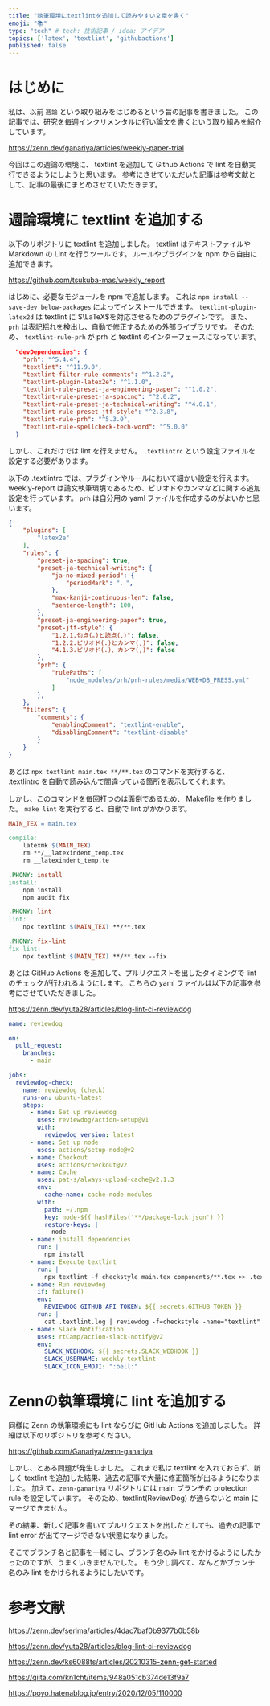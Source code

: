 ```yaml
---
title: "執筆環境にtextlintを追加して読みやすい文章を書く"
emoji: "📚"
type: "tech" # tech: 技術記事 / idea: アイデア
topics: ['latex', 'textlint', 'githubactions']
published: false
---
```


# はじめに

私は、以前 `週論` という取り組みをはじめるという旨の記事を書きました。
この記事では、研究を毎週インクリメンタルに行い論文を書くという取り組みを紹介しています。

https://zenn.dev/ganariya/articles/weekly-paper-trial

今回はこの週論の環境に、 textlint を追加して Github Actions で lint を自動実行できるようにしようと思います。
参考にさせていただいた記事は参考文献として、記事の最後にまとめさせていただきます。

# 週論環境に textlint を追加する

以下のリポジトリに textlint を追加しました。
textlint はテキストファイルや Markdown の Lint を行うツールです。
ルールやプラグインを npm から自由に追加できます。

https://github.com/tsukuba-mas/weekly_report

はじめに、必要なモジュールを npm で追加します。
これは `npm install --save-dev below-packages` によってインストールできます。
`textlint-plugin-latex2d` は textlint に $\LaTeX$を対応させるためのプラグインです。
また、 `prh` は表記揺れを検出し、自動で修正するための外部ライブラリです。
そのため、 `textlint-rule-prh` が prh と textlint のインターフェースになっています。

```json
  "devDependencies": {
    "prh": "^5.4.4",
    "textlint": "^11.9.0",
    "textlint-filter-rule-comments": "^1.2.2",
    "textlint-plugin-latex2e": "^1.1.0",
    "textlint-rule-preset-ja-engineering-paper": "^1.0.2",
    "textlint-rule-preset-ja-spacing": "^2.0.2",
    "textlint-rule-preset-ja-technical-writing": "^4.0.1",
    "textlint-rule-preset-jtf-style": "^2.3.8",
    "textlint-rule-prh": "^5.3.0",
    "textlint-rule-spellcheck-tech-word": "^5.0.0"
  }
```

しかし、これだけでは lint を行えません。
`.textlintrc` という設定ファイルを設定する必要があります。

以下の .textlintrc では、プラグインやルールにおいて細かい設定を行えます。
weekly-report は論文執筆環境であるため、ピリオドやカンマなどに関する追加設定を行っています。
`prh` は自分用の yaml ファイルを作成するのがよいかと思います。

```json
{
    "plugins": [
        "latex2e"
    ],
    "rules": {
        "preset-ja-spacing": true,
        "preset-ja-technical-writing": {
            "ja-no-mixed-period": {
                "periodMark": "．",
            },
            "max-kanji-continuous-len": false,
            "sentence-length": 100,
        },
        "preset-ja-engineering-paper": true,
        "preset-jtf-style": {
            "1.2.1.句点(。)と読点(、)": false,
            "1.2.2.ピリオド(.)とカンマ(,)": false,
            "4.1.3.ピリオド(.)、カンマ(,)": false
        },
        "prh": {
            "rulePaths": [
                "node_modules/prh/prh-rules/media/WEB+DB_PRESS.yml"
            ]
        },
    },
    "filters": {
        "comments": {
            "enablingComment": "textlint-enable",
            "disablingComment": "textlint-disable"
        }
    }
}
```

あとは `npx textlint main.tex **/**.tex` のコマンドを実行すると、 .textlintrc を自動で読み込んで間違っている箇所を表示してくれます。

しかし、このコマンドを毎回打つのは面倒であるため、 Makefile を作りました。
`make lint` を実行すると、自動で lint がかかります。

```makefile
MAIN_TEX = main.tex

compile:
	latexmk $(MAIN_TEX)
	rm **/__latexindent_temp.tex
	rm __latexindent_temp.te

.PHONY: install
install:
	npm install
	npm audit fix

.PHONY: lint
lint:
	npx textlint $(MAIN_TEX) **/**.tex

.PHONY: fix-lint
fix-lint:
	npx textlint $(MAIN_TEX) **/**.tex --fix
```

あとは GitHub Actions を追加して、プルリクエストを出したタイミングで lint のチェックが行われるようにします。
こちらの yaml ファイルは以下の記事を参考にさせていただきました。

https://zenn.dev/yuta28/articles/blog-lint-ci-reviewdog

```yaml
name: reviewdog

on:
  pull_request:
    branches:
      - main

jobs:
  reviewdog-check:
    name: reviewdog (check)
    runs-on: ubuntu-latest
    steps:
      - name: Set up reviewdog
        uses: reviewdog/action-setup@v1
        with:
          reviewdog_version: latest
      - name: Set up node
        uses: actions/setup-node@v2
      - name: Checkout
        uses: actions/checkout@v2
      - name: Cache
        uses: pat-s/always-upload-cache@v2.1.3
        env:
          cache-name: cache-node-modules
        with:
          path: ~/.npm
          key: node-${{ hashFiles('**/package-lock.json') }}
          restore-keys: |
            node-
      - name: install dependencies
        run: |
          npm install
      - name: Execute textlint
        run: |
          npx textlint -f checkstyle main.tex components/**.tex >> .textlint.log
      - name: Run reviewdog
        if: failure()
        env:
          REVIEWDOG_GITHUB_API_TOKEN: ${{ secrets.GITHUB_TOKEN }}
        run: |
          cat .textlint.log | reviewdog -f=checkstyle -name="textlint" -reporter="github-pr-review"
      - name: Slack Notification
        uses: rtCamp/action-slack-notify@v2
        env:
          SLACK_WEBHOOK: ${{ secrets.SLACK_WEBHOOK }}
          SLACK_USERNAME: weekly-textlint
          SLACK_ICON_EMOJI: ":bell:"
```

# Zennの執筆環境に lint を追加する

同様に Zenn の執筆環境にも lint ならびに GitHub Actions を追加しました。
詳細は以下のリポジトリを参考ください。

https://github.com/Ganariya/zenn-ganariya

しかし、とある問題が発生しました。
これまで私は textlint を入れておらず、新しく textlint を追加した結果、過去の記事で大量に修正箇所が出るようになりました。
加えて、`zenn-ganariya` リポジトリには main ブランチの protection rule を設定しています。
そのため、textlint(ReviewDog) が通らないと main にマージできません。

その結果、新しく記事を書いてプルリクエストを出したとしても、過去の記事で lint error が出てマージできない状態になりました。

そこでブランチ名と記事を一緒にし、ブランチ名のみ lint をかけるようにしたかったのですが、うまくいきませんでした。
もう少し調べて、なんとかブランチ名のみ lint をかけられるようにしたいです。

# 参考文献

https://zenn.dev/serima/articles/4dac7baf0b9377b0b58b

https://zenn.dev/yuta28/articles/blog-lint-ci-reviewdog

https://zenn.dev/ks6088ts/articles/20210315-zenn-get-started

https://qiita.com/kn1cht/items/948a051cb374de13f9a7

https://poyo.hatenablog.jp/entry/2020/12/05/110000